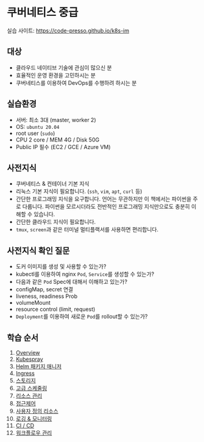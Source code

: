 # 쿠버네티스 중급

실습 사이트: https://code-presso.github.io/k8s-im

## 대상
- 클라우드 네이티브 기술에 관심이 많으신 분
- 효율적인 운영 환경을 고민하시는 분
- 쿠버네티스를 이용하여 DevOps를 수행하려 하시는 분

## 실습환경

- 서버: 최소 3대 (master, worker 2)
- OS: `ubuntu 20.04`
- root user (`sudo`)
- CPU 2 core / MEM 4G / Disk 50G
- Public IP 필수 (EC2 / GCE / Azure VM)

## 사전지식

- 쿠버네티스 & 컨테이너 기본 지식
- 리눅스 기본 지식이 필요합니다. (`ssh`, `vim`, `apt`, `curl` 등)
- 간단한 프로그래밍 지식을 요구합니다. 언어는 무관하지만 이 책에서는 파이썬을 주로 다룹니다. 파이썬을 모르시더라도 전반적인 프로그래밍 지식만으로도 충분히 이해할 수 있습니다.
- 간단한 클라우드 지식이 필요합니다.
- `tmux`, `screen`과 같은 터미널 멀티플랙서를 사용하면 편리합니다.


## 사전지식 확인 질문

- 도커 이미지를 생성 및 사용할 수 있는가?
- kubectl를 이용하여 nginx `Pod`, `Service`를 생성할 수 있는가?
- 다음과 같은 `Pod` Spec에 대해서 이해하고 있는가?
- configMap, secret 연결
- liveness, readiness Prob
- volumeMount
- resource control (limit, request)
- `Deployment`를 이용하여 새로운 `Pod`를 rollout할 수 있는가?


## 학습 순서

1. [Overview](docs/01overview/README.md)
2. [Kubespray](docs/02kubespray/README.md)
3. [Helm 패키지 매니저](docs/03helm/README.md)
4. [Ingress](docs/04ingress/README.md)
5. [스토리지](docs/05storage/README.md)
6. [고급 스케줄링](docs/06scheduling/README.md)
7. [리소스 관리](docs/07resource-mgt/README.md)
8. [접근제어](docs/08access-control/README.md)
9. [사용자 정의 리소스](docs/09crd/README.md)
10. [로깅 & 모니터링](docs/10log-mon/README.md)
11. [CI / CD](docs/11cicd/README.md)
12. [워크플로우 관리](docs/12workflow/README.md)
